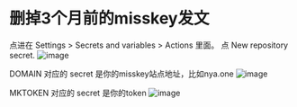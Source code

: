 # 删掉3个月前的misskey发文


点进在 Settings > Secrets and variables > Actions 里面。 点 New repository secret.
![image](https://github.com/dbdowjfb/misskey-purger/assets/111195758/e0b51062-e80e-4a62-a20d-fb4dd94919f6)

DOMAIN 对应的 secret 是你的misskey站点地址，比如nya.one
![image](https://github.com/dbdowjfb/misskey-purger/assets/111195758/045957ba-e410-4a35-8c72-8ae83034ed00)

MKTOKEN 对应的 secret 是你的token
![image](https://github.com/dbdowjfb/misskey-purger/assets/111195758/cf86f2be-9e18-4c52-8a03-8bfd47acff61)



